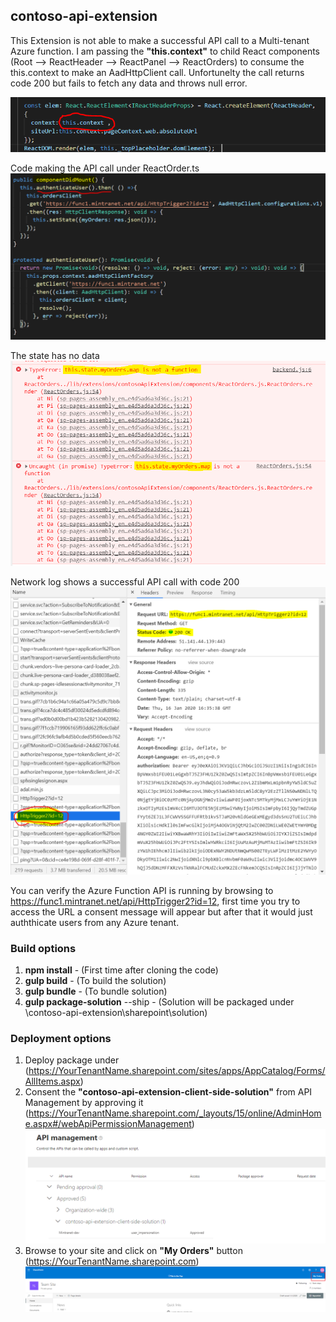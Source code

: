 ## contoso-api-extension

This Extension is not able to make a successful API call to a Multi-tenant Azure function. I am passing the **"this.context"** to child React components (Root --> ReactHeader --> ReactPanel --> ReactOrders) to consume the this.context to make an AadHttpClient call. Unfortunelty the call returns code 200 but fails to fetch any data and throws null error.

![alt text](https://github.com/ozie02/Learning/blob/master/Extensions/imgs/props.png?raw=true)

Code making the API call under ReactOrder.ts
![alt text](https://github.com/ozie02/Learning/blob/master/Extensions/imgs/aadHttpClient.png?raw=true)

The state has no data
![alt text](https://github.com/ozie02/Learning/blob/master/Extensions/imgs/promiseError1.png?raw=true)

Network log shows a successful API call with code 200
![alt text](https://github.com/ozie02/Learning/blob/master/Extensions/imgs/promiseError2.png?raw=true)

You can verify the Azure Function API is running by browsing to https://func1.mintranet.net/api/HttpTrigger2?id=12, first time you try to access the URL a consent message will appear but after that it would just auththicate users from any Azure tenant.

### Build options

1. **npm install** - (First time after cloning the code)  
2. **gulp build** - (To build the solution)  
3. **gulp bundle** - (To bundle solution)  
4. **gulp package-solution** --ship - (Solution will be packaged under \contoso-api-extension\sharepoint\solution)  


### Deployment options
1. Deploy package under (https://YourTenantName.sharepoint.com/sites/apps/AppCatalog/Forms/AllItems.aspx)  
2. Consent the **"contoso-api-extension-client-side-solution"** from API Management by approving it (https://YourTenantName.sharepoint.com/_layouts/15/online/AdminHome.aspx#/webApiPermissionManagement) ![alt text](https://github.com/ozie02/Learning/blob/master/Extensions/imgs/apiConcent.png?raw=true)  
3. Browse to your site and click on **"My Orders"** button (https://YourTenantName.sharepoint.com) 
![alt text](https://github.com/ozie02/Learning/blob/master/Extensions/imgs/ordersWebpart.png?raw=true)
